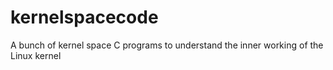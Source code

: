 kernelspacecode
===============

A bunch of kernel space C programs to understand the inner working of the Linux kernel
